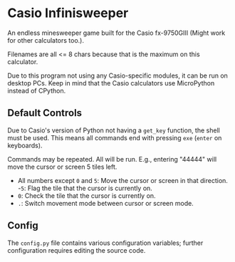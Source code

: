 # Casio Infinisweeper

An endless minesweeper game built for the Casio fx-9750GIII (Might work for other calculators too.).

Filenames are all <= 8 chars because that is the maximum on this calculator.

Due to this program not using any Casio-specific modules, it can be run on desktop
PCs. Keep in mind that the Casio calculators use MicroPython instead of CPython.

## Default Controls

Due to Casio's version of Python not having a `get_key` function, the shell
must be used. This means all commands end with pressing `exe` (`enter` on keyboards).

Commands may be repeated. All will be run. E.g., entering "44444" will move the
cursor or screen 5 tiles left.

- All numbers except `0` and `5`: Move the cursor or screen in that direction.
-`5`: Flag the tile that the cursor is currently on.
- `0`: Check the tile that the cursor is currently on.
- `.`: Switch movement mode between cursor or screen mode.

## Config

The `config.py` file contains various configuration variables; further configuration
requires editing the source code.
